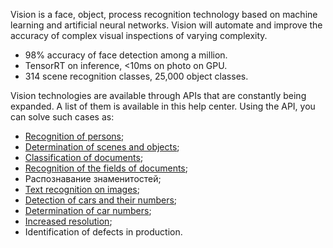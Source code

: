 Vision is a face, object, process recognition technology based on machine learning and artificial neural networks. Vision will automate and improve the accuracy of complex visual inspections of varying complexity.

- 98% accuracy of face detection among a million.
- TensorRT on inference, <10ms on photo on GPU.
- 314 scene recognition classes, 25,000 object classes.

Vision technologies are available through APIs that are constantly being expanded. A list of them is available in this help center. Using the API, you can solve such cases as:

- [Recognition of persons](../../service-management/face-recognition);
- [Determination of scenes and objects](../../service-management/vision-api-obj);
- [Classification of documents](../../service-management/vision-api-doctypes);
- [Recognition of the fields of documents](../../service-management/docs-recognition);
- Распознавание знаменитостей;
- [Text recognition on images](../../service-management/vision-api-txt);
- [Detection of cars and their numbers](../../service-management/plate-recognition);
- [Determination of car numbers](../../service-management/plate-recognition);
- [Increased resolution](../../service-management/vision-image-api);
- Identification of defects in production.
